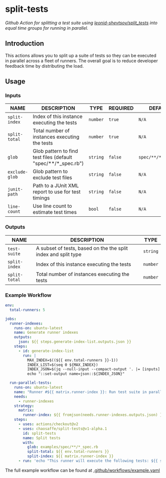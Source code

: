 # split-tests

_Github Action for splitting a test suite using [leonid-shevtsov/split_tests](https://github.com/leonid-shevtsov/split_tests)  into equal time groups for running in parallel._

## Introduction

This actions allows you to split up a suite of tests so they can be executed in parallel across a fleet of runners. The overall goal is to reduce developer feedback time by distributing the load.

## Usage

### Inputs

|      NAME      |                         DESCRIPTION                           |   TYPE   | REQUIRED |       DEFAULT       |
|----------------|---------------------------------------------------------------|----------|----------|---------------------|
| `split-index`  | Index of this instance executing the tests                    | `number` | `true`   | `N/A`               |
| `split-total`  | Total number of instances executing the tests                 | `number` | `true`   | `N/A`               |
| `glob`         | Glob pattern to find test files (default "spec/**/*_spec.rb") | `string` | `false`  | `spec/**/*_spec.rb` |
| `exclude-glob` | Glob pattern to exclude test files                            | `string` | `false`  | `N/A`               |
| `junit-path`   | Path to a JUnit XML report to use for test timings            | `string` | `false`  | `N/A`               |
| `line-count`   | Use line count to estimate test times                         | `bool`   | `false`  | `N/A`               |

### Outputs

|      NAME      |                            DESCRIPTION                         |   TYPE   |
|----------------|----------------------------------------------------------------|----------|
| `test-suite`   | A subset of tests, based on the the split index and split type | `string` |
| `split-index`  | Index of this instance executing the tests                     | `number` |
| `split-total`  | Total number of instances executing the tests                  | `number` |

### Example Workflow

```yaml
env:
  total-runners: 5

jobs:
  runner-indexes:
    runs-on: ubuntu-latest
    name: Generate runner indexes
    outputs:
      json: ${{ steps.generate-index-list.outputs.json }}
    steps:
      - id: generate-index-list
        run: |
          MAX_INDEX=$((${{ env.total-runners }}-1))
          INDEX_LIST=$(seq 0 ${MAX_INDEX})
          INDEX_JSON=$(jq --null-input --compact-output '. |= [inputs]' <<< ${INDEX_LIST})
          echo "::set-output name=json::${INDEX_JSON}"

  run-parallel-tests:
    runs-on: ubuntu-latest
    name: "Runner #${{ matrix.runner-index }}: Run test suite in parallel"
    needs:
      - runner-indexes
    strategy:
      matrix:
        runner-index: ${{ fromjson(needs.runner-indexes.outputs.json) }}
    steps:
      - uses: actions/checkout@v2
      - uses: chaosaffe/split-tests@v1-alpha.1
        id: split-tests
        name: Split tests
        with:
          glob: examples/spec/**/*_spec.rb
          split-total: ${{ env.total-runners }}
          split-index: ${{ matrix.runner-index }}
      - run: 'echo "This runner will execute the following tests: ${{ steps.split-tests.outputs.test-suite }}"'
```

The full example workflow can be found at [.github/workflows/example.yaml](.github/workflows/example.yaml)
